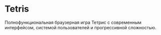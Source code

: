 # Tetris
Полнофункциональная браузерная игра Тетрис с современным интерфейсом, системой пользователей и прогрессивной сложностью.
